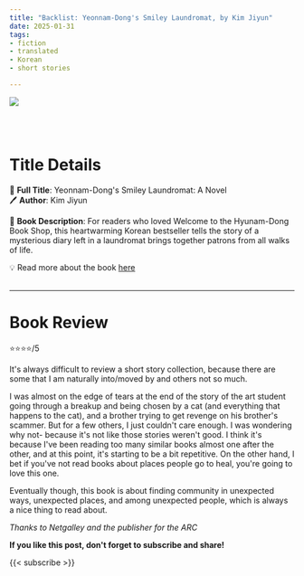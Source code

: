```yaml
---
title: "Backlist: Yeonnam-Dong's Smiley Laundromat, by Kim Jiyun"
date: 2025-01-31
tags: 
- fiction
- translated
- Korean
- short stories

---
```


![](https://cdn1.bookmanager.com/i/m?b=BtZ3Y3k5H96lWSkoFWFapQ&cb=1717345472.jpg)

<br>
<br>

# Title Details

📕 **Full Title**: Yeonnam-Dong's Smiley Laundromat: A Novel
 \
🖊 **Author**: Kim Jiyun

🔎 **Book Description**: For readers who loved Welcome to the Hyunam-Dong Book Shop, this heartwarming Korean bestseller tells the story of a mysterious diary left in a laundromat brings together patrons from all walks of life.

💡️ Read more about the book [here](https://store.poisonedpen.com/item/BtZ3Y3k5H96lWSkoFWFapQ/lists/LUffMvScROug/)
<br>
<br>

---

# Book Review

⭐⭐⭐⭐/5

It's always difficult to review a short story collection, because there are some that I am naturally into/moved by and others not so much.

I was almost on the edge of tears at the end of the story of the art student going through a breakup and being chosen by a cat (and everything that happens to the cat), and a brother trying to get revenge on his brother's scammer. But for a few others, I just couldn't care enough. I was wondering why not- because it's not like those stories weren't good. I think it's because I've been reading too many similar books almost one after the other, and at this point, it's starting to be a bit repetitive. On the other hand, I bet if you've not read books about places people go to heal, you're going to love this one.

Eventually though, this book is about finding community in unexpected ways, unexpected places, and among unexpected people, which is always a nice thing to read about.

_Thanks to Netgalley and the publisher for the ARC_

**If you like this post, don't forget to subscribe and share!**

{{< subscribe >}}
